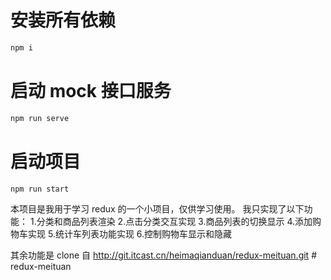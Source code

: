 # 安装所有依赖

```bash
npm i
```

# 启动 mock 接口服务

```bash
npm run serve
```

# 启动项目

```bash
npm run start

```

本项目是我用于学习 redux 的一个小项目，仅供学习使用。
我只实现了以下功能： 1.分类和商品列表渲染 2.点击分类交互实现 3.商品列表的切换显示 4.添加购物车实现 5.统计车列表功能实现 6.控制购物车显示和隐藏

其余功能是 clone 自 http://git.itcast.cn/heimaqianduan/redux-meituan.git
#   r e d u x - m e i t u a n  
 